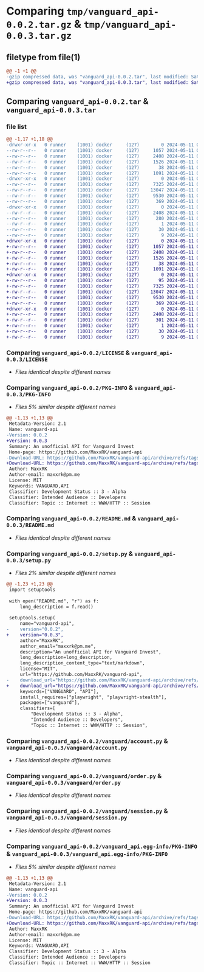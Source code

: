 # Comparing `tmp/vanguard_api-0.0.2.tar.gz` & `tmp/vanguard_api-0.0.3.tar.gz`

## filetype from file(1)

```diff
@@ -1 +1 @@
-gzip compressed data, was "vanguard_api-0.0.2.tar", last modified: Sat May 11 01:19:30 2024, max compression
+gzip compressed data, was "vanguard_api-0.0.3.tar", last modified: Sat May 11 01:26:34 2024, max compression
```

## Comparing `vanguard_api-0.0.2.tar` & `vanguard_api-0.0.3.tar`

### file list

```diff
@@ -1,17 +1,18 @@
-drwxr-xr-x   0 runner    (1001) docker     (127)        0 2024-05-11 01:19:30.526579 vanguard_api-0.0.2/
--rw-r--r--   0 runner    (1001) docker     (127)     1057 2024-05-11 01:19:26.000000 vanguard_api-0.0.2/LICENSE
--rw-r--r--   0 runner    (1001) docker     (127)     2408 2024-05-11 01:19:30.526579 vanguard_api-0.0.2/PKG-INFO
--rw-r--r--   0 runner    (1001) docker     (127)     1526 2024-05-11 01:19:26.000000 vanguard_api-0.0.2/README.md
--rw-r--r--   0 runner    (1001) docker     (127)       38 2024-05-11 01:19:30.526579 vanguard_api-0.0.2/setup.cfg
--rw-r--r--   0 runner    (1001) docker     (127)     1091 2024-05-11 01:19:26.000000 vanguard_api-0.0.2/setup.py
-drwxr-xr-x   0 runner    (1001) docker     (127)        0 2024-05-11 01:19:30.526579 vanguard_api-0.0.2/vanguard/
--rw-r--r--   0 runner    (1001) docker     (127)     7325 2024-05-11 01:19:26.000000 vanguard_api-0.0.2/vanguard/account.py
--rw-r--r--   0 runner    (1001) docker     (127)    13047 2024-05-11 01:19:26.000000 vanguard_api-0.0.2/vanguard/order.py
--rw-r--r--   0 runner    (1001) docker     (127)     9530 2024-05-11 01:19:26.000000 vanguard_api-0.0.2/vanguard/session.py
--rw-r--r--   0 runner    (1001) docker     (127)      369 2024-05-11 01:19:26.000000 vanguard_api-0.0.2/vanguard/urls.py
-drwxr-xr-x   0 runner    (1001) docker     (127)        0 2024-05-11 01:19:30.526579 vanguard_api-0.0.2/vanguard_api.egg-info/
--rw-r--r--   0 runner    (1001) docker     (127)     2408 2024-05-11 01:19:30.000000 vanguard_api-0.0.2/vanguard_api.egg-info/PKG-INFO
--rw-r--r--   0 runner    (1001) docker     (127)      280 2024-05-11 01:19:30.000000 vanguard_api-0.0.2/vanguard_api.egg-info/SOURCES.txt
--rw-r--r--   0 runner    (1001) docker     (127)        1 2024-05-11 01:19:30.000000 vanguard_api-0.0.2/vanguard_api.egg-info/dependency_links.txt
--rw-r--r--   0 runner    (1001) docker     (127)       30 2024-05-11 01:19:30.000000 vanguard_api-0.0.2/vanguard_api.egg-info/requires.txt
--rw-r--r--   0 runner    (1001) docker     (127)        9 2024-05-11 01:19:30.000000 vanguard_api-0.0.2/vanguard_api.egg-info/top_level.txt
+drwxr-xr-x   0 runner    (1001) docker     (127)        0 2024-05-11 01:26:34.664524 vanguard_api-0.0.3/
+-rw-r--r--   0 runner    (1001) docker     (127)     1057 2024-05-11 01:26:30.000000 vanguard_api-0.0.3/LICENSE
+-rw-r--r--   0 runner    (1001) docker     (127)     2408 2024-05-11 01:26:34.664524 vanguard_api-0.0.3/PKG-INFO
+-rw-r--r--   0 runner    (1001) docker     (127)     1526 2024-05-11 01:26:30.000000 vanguard_api-0.0.3/README.md
+-rw-r--r--   0 runner    (1001) docker     (127)       38 2024-05-11 01:26:34.664524 vanguard_api-0.0.3/setup.cfg
+-rw-r--r--   0 runner    (1001) docker     (127)     1091 2024-05-11 01:26:30.000000 vanguard_api-0.0.3/setup.py
+drwxr-xr-x   0 runner    (1001) docker     (127)        0 2024-05-11 01:26:34.660524 vanguard_api-0.0.3/vanguard/
+-rw-r--r--   0 runner    (1001) docker     (127)       95 2024-05-11 01:26:30.000000 vanguard_api-0.0.3/vanguard/__init__.py
+-rw-r--r--   0 runner    (1001) docker     (127)     7325 2024-05-11 01:26:30.000000 vanguard_api-0.0.3/vanguard/account.py
+-rw-r--r--   0 runner    (1001) docker     (127)    13047 2024-05-11 01:26:30.000000 vanguard_api-0.0.3/vanguard/order.py
+-rw-r--r--   0 runner    (1001) docker     (127)     9530 2024-05-11 01:26:30.000000 vanguard_api-0.0.3/vanguard/session.py
+-rw-r--r--   0 runner    (1001) docker     (127)      369 2024-05-11 01:26:30.000000 vanguard_api-0.0.3/vanguard/urls.py
+drwxr-xr-x   0 runner    (1001) docker     (127)        0 2024-05-11 01:26:34.664524 vanguard_api-0.0.3/vanguard_api.egg-info/
+-rw-r--r--   0 runner    (1001) docker     (127)     2408 2024-05-11 01:26:34.000000 vanguard_api-0.0.3/vanguard_api.egg-info/PKG-INFO
+-rw-r--r--   0 runner    (1001) docker     (127)      301 2024-05-11 01:26:34.000000 vanguard_api-0.0.3/vanguard_api.egg-info/SOURCES.txt
+-rw-r--r--   0 runner    (1001) docker     (127)        1 2024-05-11 01:26:34.000000 vanguard_api-0.0.3/vanguard_api.egg-info/dependency_links.txt
+-rw-r--r--   0 runner    (1001) docker     (127)       30 2024-05-11 01:26:34.000000 vanguard_api-0.0.3/vanguard_api.egg-info/requires.txt
+-rw-r--r--   0 runner    (1001) docker     (127)        9 2024-05-11 01:26:34.000000 vanguard_api-0.0.3/vanguard_api.egg-info/top_level.txt
```

### Comparing `vanguard_api-0.0.2/LICENSE` & `vanguard_api-0.0.3/LICENSE`

 * *Files identical despite different names*

### Comparing `vanguard_api-0.0.2/PKG-INFO` & `vanguard_api-0.0.3/PKG-INFO`

 * *Files 5% similar despite different names*

```diff
@@ -1,13 +1,13 @@
 Metadata-Version: 2.1
 Name: vanguard-api
-Version: 0.0.2
+Version: 0.0.3
 Summary: An unofficial API for Vanguard Invest
 Home-page: https://github.com/MaxxRK/vanguard-api
-Download-URL: https://github.com/MaxxRK/vanguard-api/archive/refs/tags/v0.0.2.tar.gz
+Download-URL: https://github.com/MaxxRK/vanguard-api/archive/refs/tags/v0.0.3.tar.gz
 Author: MaxxRK
 Author-email: maxxrk@pm.me
 License: MIT
 Keywords: VANGUARD,API
 Classifier: Development Status :: 3 - Alpha
 Classifier: Intended Audience :: Developers
 Classifier: Topic :: Internet :: WWW/HTTP :: Session
```

### Comparing `vanguard_api-0.0.2/README.md` & `vanguard_api-0.0.3/README.md`

 * *Files identical despite different names*

### Comparing `vanguard_api-0.0.2/setup.py` & `vanguard_api-0.0.3/setup.py`

 * *Files 2% similar despite different names*

```diff
@@ -1,23 +1,23 @@
 import setuptools
 
 with open("README.md", "r") as f:
     long_description = f.read()
 
 setuptools.setup(
     name="vanguard-api",
-    version="0.0.2",
+    version="0.0.3",
     author="MaxxRK",
     author_email="maxxrk@pm.me",
     description="An unofficial API for Vanguard Invest",
     long_description=long_description,
     long_description_content_type="text/markdown",
     license="MIT",
     url="https://github.com/MaxxRK/vanguard-api",
-    download_url="https://github.com/MaxxRK/vanguard-api/archive/refs/tags/v0.0.2.tar.gz",
+    download_url="https://github.com/MaxxRK/vanguard-api/archive/refs/tags/v0.0.3.tar.gz",
     keywords=["VANGUARD", "API"],
     install_requires=["playwright", "playwright-stealth"],
     packages=["vanguard"],
     classifiers=[
         "Development Status :: 3 - Alpha",
         "Intended Audience :: Developers",
         "Topic :: Internet :: WWW/HTTP :: Session",
```

### Comparing `vanguard_api-0.0.2/vanguard/account.py` & `vanguard_api-0.0.3/vanguard/account.py`

 * *Files identical despite different names*

### Comparing `vanguard_api-0.0.2/vanguard/order.py` & `vanguard_api-0.0.3/vanguard/order.py`

 * *Files identical despite different names*

### Comparing `vanguard_api-0.0.2/vanguard/session.py` & `vanguard_api-0.0.3/vanguard/session.py`

 * *Files identical despite different names*

### Comparing `vanguard_api-0.0.2/vanguard_api.egg-info/PKG-INFO` & `vanguard_api-0.0.3/vanguard_api.egg-info/PKG-INFO`

 * *Files 5% similar despite different names*

```diff
@@ -1,13 +1,13 @@
 Metadata-Version: 2.1
 Name: vanguard-api
-Version: 0.0.2
+Version: 0.0.3
 Summary: An unofficial API for Vanguard Invest
 Home-page: https://github.com/MaxxRK/vanguard-api
-Download-URL: https://github.com/MaxxRK/vanguard-api/archive/refs/tags/v0.0.2.tar.gz
+Download-URL: https://github.com/MaxxRK/vanguard-api/archive/refs/tags/v0.0.3.tar.gz
 Author: MaxxRK
 Author-email: maxxrk@pm.me
 License: MIT
 Keywords: VANGUARD,API
 Classifier: Development Status :: 3 - Alpha
 Classifier: Intended Audience :: Developers
 Classifier: Topic :: Internet :: WWW/HTTP :: Session
```


